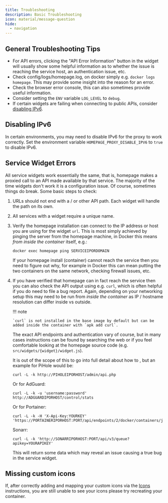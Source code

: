 ```yaml
---
title: Troubleshooting
description: Basic Troubleshooting
icon: material/message-question
hide:
  - navigation
---
```


## General Troubleshooting Tips

- For API errors, clicking the "API Error Information" button in the widget will usually show some helpful information as to whether the issue is reaching the service host, an authentication issue, etc.
- Check config/logs/homepage.log, on docker simply e.g. `docker logs homepage`. This may provide some insight into the reason for an error.
- Check the browser error console, this can also sometimes provide useful information.
- Consider setting the `ENV` variable `LOG_LEVEL` to `debug`.
- If certain widgets are failing when connecting to public APIs, consider [disabling IPv6](#disabling-ipv6).

## Disabling IPv6

In certain environments, you may need to disable IPv6 for the proxy to work correctly. Set the environment variable `HOMEPAGE_PROXY_DISABLE_IPV6` to `true` to disable IPv6.

## Service Widget Errors

All service widgets work essentially the same, that is, homepage makes a proxied call to an API made available by that service. The majority of the time widgets don't work it is a configuration issue. Of course, sometimes things do break. Some basic steps to check:

1.  URLs should not end with a / or other API path. Each widget will handle the path on its own.

2.  All services with a widget require a unique name.

3.  Verify the homepage installation can connect to the IP address or host you are using for the widget `url`. This is most simply achieved by pinging the server from the homepage machine, in Docker this means _from inside the container_ itself, e.g.:

    ```
    docker exec homepage ping SERVICEIPORDOMAIN
    ```

    If your homepage install (container) cannot reach the service then you need to figure out why, for example in Docker this can mean putting the two containers on the same network, checking firewall issues, etc.

4.  If you have verified that homepage can in fact reach the service then you can also check the API output using e.g. `curl`, which is often helpful if you do need to file a bug report. Again, depending on your networking setup this may need to be run from _inside the container_ as IP / hostname resolution can differ inside vs outside.

    !!! note

        `curl` is not installed in the base image by default but can be added inside the container with `apk add curl`.

    The exact API endpoints and authentication vary of course, but in many cases instructions can be found by searching the web or if you feel comfortable looking at the homepage source code (e.g. `src/widgets/{widget}/widget.js`).

    It is out of the scope of this to go into full detail about how to , but an example for PiHole would be:

    ```
    curl -L -k http://PIHOLEIPORHOST/admin/api.php
    ```

    Or for AdGuard:

    ```
    curl -L -k -u 'username:password' http://ADGUARDIPORHOST/control/stats
    ```

    Or for Portainer:

    ```
    curl -L -k -H 'X-Api-Key:YOURKEY' 'https://PORTAINERIPORHOST:PORT/api/endpoints/2/docker/containers/json'
    ```

    Sonarr:

    ```
    curl -L -k 'http://SONARRIPORHOST:PORT/api/v3/queue?apikey=YOURAPIKEY'
    ```

    This will return some data which may reveal an issue causing a true bug in the service widget.

## Missing custom icons

If, after correctly adding and mapping your custom icons via the [Icons](../configs/services.md#icons) instructions, you are still unable to see your icons please try recreating your container.
